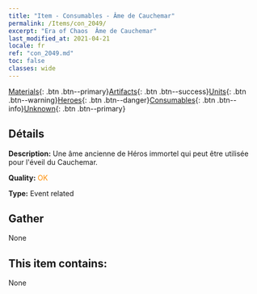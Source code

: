 ```yaml
---
title: "Item - Consumables - Âme de Cauchemar"
permalink: /Items/con_2049/
excerpt: "Era of Chaos  Âme de Cauchemar"
last_modified_at: 2021-04-21
locale: fr
ref: "con_2049.md"
toc: false
classes: wide
---
```

 [Materials](/fr/Items/){: .btn .btn--primary}[Artifacts](/fr/Items/Artifacts/){: .btn .btn--success}[Units](/fr/Items/Units/){: .btn .btn--warning}[Heroes](/fr/Items/Heroes/){: .btn .btn--danger}[Consumables](/fr/Items/Consumables/){: .btn .btn--info}[Unknown](/fr/Items/Unknown/){: .btn .btn--primary}

## Détails
 **Description:** Une âme ancienne de Héros immortel qui peut être utilisée pour l'éveil du Cauchemar.

 **Quality:** <span style="color: #FF8C00">OK</span>

 **Type:** Event related

## Gather

  None

## This item contains:

  None

